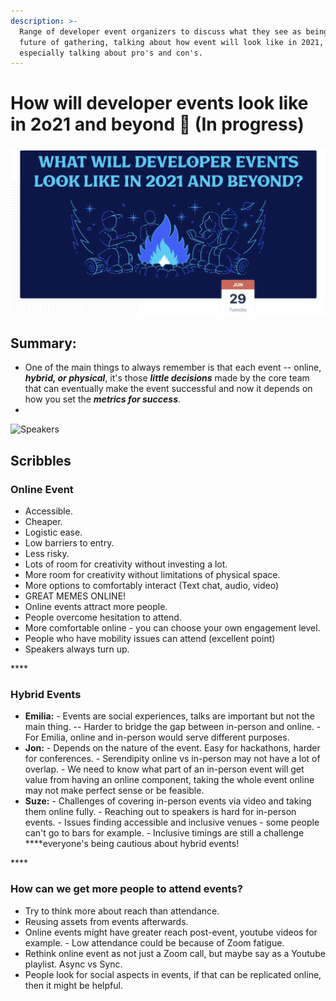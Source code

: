 ```yaml
---
description: >-
  Range of developer event organizers to discuss what they see as being the
  future of gathering, talking about how event will look like in 2021,
  especially talking about pro's and con's.
---
```


# How will developer events look like in 2o21 and beyond 🤔 \(In progress\)



![](../.gitbook/assets/screenshot-2021-06-30-at-10.10.14-pm.png)

## Summary: 

* One of the main things to always remember is that each event -- online, _**hybrid, or physical**_, it's those _**little decisions**_ made by the core team that can eventually make the event successful and now it depends on how you set the _**metrics for success**_. 
* 






![Speakers](../.gitbook/assets/screenshot-2021-06-30-at-10.48.23-pm.png)

## Scribbles



### **Online Event**

* Accessible.
* Cheaper.
* Logistic ease.
* Low barriers to entry.
* Less risky.
* Lots of room for creativity without investing a lot.
* More room for creativity without limitations of physical space.
* More options to comfortably interact \(Text chat, audio, video\)
* GREAT MEMES ONLINE!
* Online events attract more people.
* People overcome hesitation to attend.
* More comfortable online - you can choose your own engagement level.
* People who have mobility issues can attend \(excellent point\)
* Speakers always turn up.

\*\*\*\*

### **Hybrid Events** 

* **Emilia:** - Events are social experiences, talks are important but not the main thing. -- Harder to bridge the gap between in-person and online. - For Emilia, online and in-person would serve different purposes.  
* **Jon:** - Depends on the nature of the event. Easy for hackathons, harder for conferences. - Serendipity online vs in-person may not have a lot of overlap. - We need to know what part of an in-person event will get value from having an online component, taking the whole event online may not make perfect sense or be feasible.  
* **Suze:** - Challenges of covering in-person events via video and taking them online fully. - Reaching out to speakers is hard for in-person events. - Issues finding accessible and inclusive venues - some people can't go to bars for example. - Inclusive timings are still a challenge ****everyone's being cautious about hybrid events!

\*\*\*\*

### **How can we get more people to attend events?**

* Try to think more about reach than attendance. 
* Reusing assets from events afterwards.  
* Online events might have greater reach post-event, youtube videos for example. - Low attendance could be because of Zoom fatigue.  
* Rethink online event as not just a Zoom call, but maybe say as a Youtube playlist. Async vs Sync.  
* People look for social aspects in events, if that can be replicated online, then it might be helpful.





